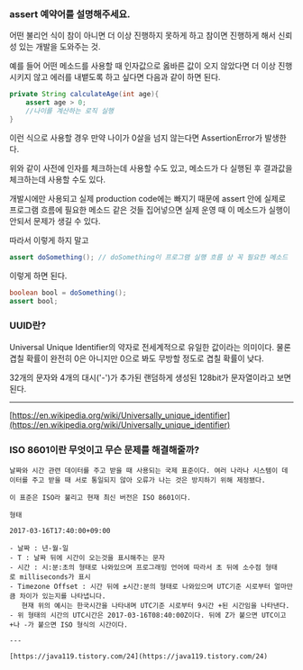 ### assert 예약어를 설명해주세요.
    
어떤 불리언 식이 참이 아니면 더 이상 진행하지 못하게 하고 참이면 진행하게 해서 신뢰성 있는 개발을 도와주는 것. 

예를 들어 어떤 메소드를 사용할 때 인자값으로 옳바른 값이 오지 않았다면 더 이상 진행시키지 않고 에러를 내뱉도록 하고 싶다면 다음과 같이 하면 된다.

```java
private String calculateAge(int age){
    assert age > 0;
    //나이를 계산하는 로직 실행
}
```

이런 식으로 사용할 경우 만약 나이가 0살을 넘지 않는다면 AssertionError가 발생한다.

위와 같이 사전에 인자를 체크하는데 사용할 수도 있고, 메소드가 다 실행된 후 결과값을 체크하는데 사용할 수도 있다.

개발시에만 사용되고 실제 production code에는 빠지기 때문에 assert 안에 실제로 프로그램 흐름에 필요한 메소드 같은 것들 집어넣으면 실제 운영 때 이 메소드가 실행이 안되서 문제가 생길 수 있다.

따라서 이렇게 하지 말고

```java
assert doSomething(); // doSomething이 프로그램 실행 흐름 상 꼭 필요한 메소드
```

이렇게 하면 된다.

```java
boolean bool = doSomething();
assert bool;
```
  

### UUID란?
    
Universal Unique Identifier의 약자로 전세계적으로 유일한 값이라는 의미이다. 물론 겹칠 확률이 완전히 0은 아니지만 0으로 봐도 무방할 정도로 겹칠 확률이 낮다.

32개의 문자와 4개의 대시('-')가 추가된 랜덤하게 생성된 128bit가 문자열이라고 보면 된다.

---

[https://en.wikipedia.org/wiki/Universally_unique_identifier](https://en.wikipedia.org/wiki/Universally_unique_identifier)

### ISO 8601이란 무엇이고 무슨 문제를 해결해줄까?
    
    날짜와 시간 관련 데이터를 주고 받을 때 사용되는 국제 표준이다. 여러 나라나 시스템이 데이터를 주고 받을 때 서로 통일되지 않아 오류가 나는 것은 방지하기 위해 제정됐다.
    
    이 표준은 ISO라 불리고 현재 최신 버전은 ISO 8601이다.
    
    형태
    
    2017-03-16T17:40:00+09:00
    
    - 날짜 : 년-월-일
    - T : 날짜 뒤에 시간이 오는것을 표시해주는 문자
    - 시간 : 시:분:초의 형태로 나와있으며 프로그래밍 언어에 따라서 초 뒤에 소수점 형태로 milliseconds가 표시
    - Timezone Offset : 시간 뒤에 ±시간:분의 형태로 나와있으며 UTC기준 시로부터 얼마만큼 차이가 있는지를 나타냅니다.
       현재 위의 예시는 한국시간을 나타내며 UTC기준 시로부터 9시간 +된 시간임을 나타낸다.
    - 위 형태의 시간의 UTC시간은 2017-03-16T08:40:00Z이다. 뒤에 Z가 붙으면 UTC이고 +나 -가 붙으면 ISO 형식의 시간이다.
    
    ---
    
    [https://java119.tistory.com/24](https://java119.tistory.com/24)